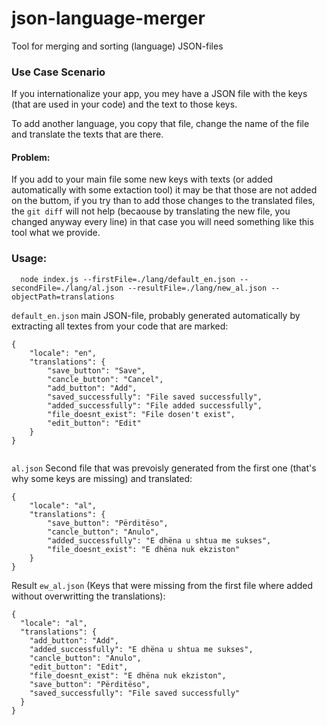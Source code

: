 # json-language-merger
Tool for merging and sorting (language) JSON-files

### Use Case Scenario
If you internationalize your app, you mey have a JSON file with the keys (that are used in your code) and the text to those keys.

To add another language, you copy that file, change the name of the file and translate the texts that are there.

#### Problem:
If you add to your main file some new keys with texts (or added automatically with some extaction tool) it may be that those are not added on the buttom, if you try than to add those changes to the translated files, the `git diff` will not help (becaouse by translating the new file, you changed anyway every line) in that case you will need something like this tool what we provide.

### Usage:
```
  node index.js --firstFile=./lang/default_en.json --secondFile=./lang/al.json --resultFile=./lang/new_al.json --objectPath=translations
```
`default_en.json` main JSON-file, probably generated automatically by extracting all textes from your code that are marked:

```
{
    "locale": "en",
    "translations": {
        "save_button": "Save",
        "cancle_button": "Cancel",
        "add_button": "Add",
        "saved_successfully": "File saved successfully",
        "added_successfully": "File added successfully",
        "file_doesnt_exist": "File dosen't exist",
        "edit_button": "Edit"
    }
}
    
```

`al.json` Second file that was prevoisly generated from the first one (that's why some keys are missing) and translated:

```
{
    "locale": "al",
    "translations": {
        "save_button": "Përditëso",
        "cancle_button": "Anulo",
        "added_successfully": "E dhëna u shtua me sukses",
        "file_doesnt_exist": "E dhëna nuk ekziston"
    }
}
```

Result `ew_al.json` (Keys that were missing from the first file where added without overwritting the translations):

```
{
  "locale": "al",
  "translations": {
    "add_button": "Add",
    "added_successfully": "E dhëna u shtua me sukses",
    "cancle_button": "Anulo",
    "edit_button": "Edit",
    "file_doesnt_exist": "E dhëna nuk ekziston",
    "save_button": "Përditëso",
    "saved_successfully": "File saved successfully"
  }
}
```
